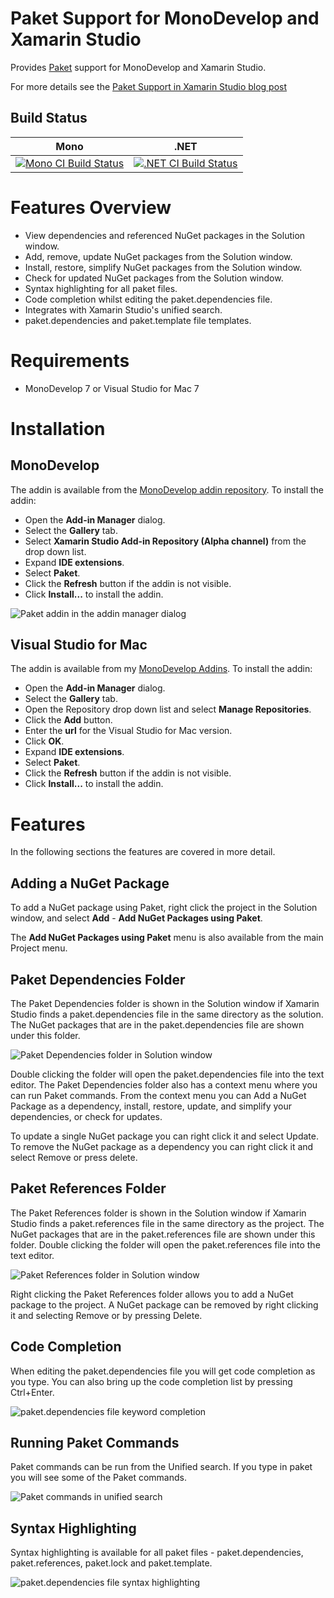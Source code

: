 # Paket Support for MonoDevelop and Xamarin Studio

Provides [Paket](http://fsprojects.github.io/Paket/) support for MonoDevelop and Xamarin Studio.

For more details see the [Paket Support in Xamarin Studio blog post](http://lastexitcode.com/blog/2015/06/09/PaketSupportInXamarinStudio/)

## Build Status

Mono | .NET
---- | ----
[![Mono CI Build Status](https://img.shields.io/travis/mrward/monodevelop-paket-addin/master.svg)](https://travis-ci.org/mrward/monodevelop-paket-addin) | [![.NET CI Build Status](https://img.shields.io/appveyor/ci/mrward/monodevelop-paket-addin/master.svg)](https://ci.appveyor.com/project/mrward/monodevelop-paket-addin)

# Features Overview

 * View dependencies and referenced NuGet packages in the Solution window.
 * Add, remove, update NuGet packages from the Solution window.
 * Install, restore, simplify NuGet packages from the Solution window.
 * Check for updated NuGet packages from the Solution window.
 * Syntax highlighting for all paket files.
 * Code completion whilst editing the paket.dependencies file.
 * Integrates with Xamarin Studio's unified search.
 * paket.dependencies and paket.template file templates.

# Requirements

 * MonoDevelop 7 or Visual Studio for Mac 7

# Installation

## MonoDevelop
The addin is available from the [MonoDevelop addin repository](http://addins.monodevelop.com/). To install the addin:

 * Open the **Add-in Manager** dialog.
 * Select the **Gallery** tab.
 * Select **Xamarin Studio Add-in Repository (Alpha channel)** from  the drop down list.
 * Expand **IDE extensions**.
 * Select **Paket**.
 * Click the **Refresh** button if the addin is not visible.
 * Click **Install...** to install the addin.

![Paket addin in the addin manager dialog](doc/images/AddinManagerPaketAddin.png)

## Visual Studio for Mac
The addin is available from my [MonoDevelop Addins](https://github.com/mrward/monodevelop-addins). To install the addin:

 * Open the **Add-in Manager** dialog.
 * Select the **Gallery** tab.
 * Open the Repository drop down list and select **Manage Repositories**.
 * Click the **Add** button.
 * Enter the **url** for the Visual Studio for Mac version.
 * Click **OK**.
 * Expand **IDE extensions**.
 * Select **Paket**.
 * Click the **Refresh** button if the addin is not visible.
 * Click **Install...** to install the addin.

# Features

In the following sections the features are covered in more detail.

## Adding a NuGet Package

To add a NuGet package using Paket, right click the project in the Solution window, and select **Add** - **Add NuGet Packages using Paket**.

The **Add NuGet Packages using Paket** menu is also available from the main Project menu.

## Paket Dependencies Folder

The Paket Dependencies folder is shown in the Solution window if Xamarin Studio finds a paket.dependencies file in the same directory as the solution. The NuGet packages that are in the paket.dependencies file are shown under this folder.

![Paket Dependencies folder in Solution window](doc/images/PaketFoldersInSolutionWindow.png)

Double clicking the folder will open the paket.dependencies file into the text editor. The Paket Dependencies folder also has a context menu where you can run Paket commands. From the context menu you can Add a NuGet Package as a dependency, install, restore, update, and simplify your dependencies, or check for updates.

To update a single NuGet package you can right click it and select Update. To remove the NuGet package as a dependency you can right click it and select Remove or press delete.

## Paket References Folder

The Paket References folder is shown in the Solution window if Xamarin Studio finds a paket.references file in the same directory as the project. The NuGet packages that are in the paket.references file are shown under this folder. Double clicking the folder will open the paket.references file into the text editor.

![Paket References folder in Solution window](doc/images/PaketReferencesFolderInSolutionWindow.png)

Right clicking the Paket References folder allows you to add a NuGet package to the project. A NuGet package can be removed by right clicking it and selecting Remove or by pressing Delete.

## Code Completion

When editing the paket.dependencies file you will get code completion as you type. You can also bring up the code completion list by pressing Ctrl+Enter.

![paket.dependencies file keyword completion](doc/images/PaketDependenciesFileKeywordCompletion.png)

## Running Paket Commands

Paket commands can be run from the Unified search. If you type in paket you will see some of the Paket commands.

![Paket commands in unified search](doc/images/PaketCommandsInUnifiedSearch.png)

## Syntax Highlighting

Syntax highlighting is available for all paket files - paket.dependencies, paket.references, paket.lock and paket.template.

![paket.dependencies file syntax highlighting](doc/images/PaketDependenciesFileSyntaxHighlighting.png)
